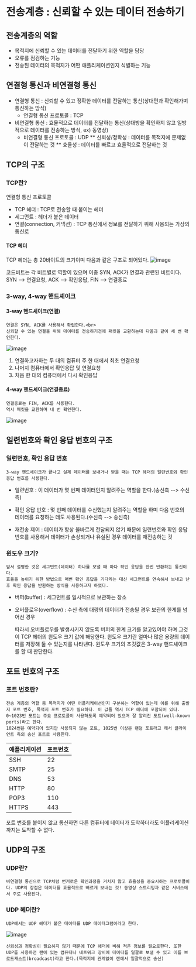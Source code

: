 # 전송계층 : 신뢰할 수 있는 데이터 전송하기

## 전송계층의 역할
- 목적지에 신뢰할 수 있는 데이터를 전달하기 위한 역할을 담당
- 오류를 점검하는 기능
- 전송된 데이터의 목적지가 어떤 애플리케이션인지 식별하는 기능

## 연결형 통신과 비연결형 통신
- 연결형 통신 : 신뢰할 수 있고 정확한 데이터를 전달하는 통신(상대편과 확인해가며 통신하는 방식)<br>
    - 연결형 통신 프로토콜 : TCP
- 비연결형 통신 : 효율적으로 데이터를 전달하는 통신(상대방을 확인하지 않고 일방적으로 데이터를 전송하는 방식, ex) 동영상)<br>
    - 비연결형 통신 프로토콜 : UDP
** 신뢰성/정확성 : 데이터를 목적지에 문제없이 전달하는 것
** 효율성 : 데이터를 빠르고 효율적으로 전달하는 것

## TCP의 구조

### TCP란?

연결형 통신 프로토콜
- TCP 헤더 : TCP로 전송할 때 붙이는 헤더
- 세그먼트 : 헤더가 붙은 데이터
- 연결(connection, 커넥션) : TCP 통신에서 정보를 전달하기 위해 사용되는 가상의 통신로

#### TCP 헤더
TCP 헤더는 총 20바이트의 크기이며 다음과 같은 구조로 되어있다.
![image](http://www.ktword.co.kr/img_data/1889_1.JPG)

코드비트는 각 비트별로 역할이 있으며 이중 SYN, ACK가 연결과 관련된 비트이다.<br>
SYN --> 연결요청, ACK --> 확인응답, FIN --> 연결종료

### 3-way, 4-way 핸드셰이크

#### 3-way 핸드셰이크(연결)
    연결은 SYN, ACK를 사용해서 확립한다.<br>
    신뢰할 수 있는 연결을 위해 데이터를 전송하기전에 패킷을 교환하는데 다음과 같이 세 번 확인한다.
![image](https://www.researchgate.net/profile/Zerina-Masetic/publication/321698222/figure/fig3/AS:631632801320965@1527604403114/TCP-three-way-handshake.png)
1. 연결하고자하는 두 대의 컴퓨터 주 한 대에서 최초 연결요청
2. 나머지 컴퓨터에서 확인응답 및 연결요청
3. 처음 한 대의 컴퓨터에서 다시 확인응답

#### 4-way 핸드셰이크(연결종료)
    연결종료는 FIN, ACK를 사용한다.
    역시 패킷을 교환하며 네 번 확인한다.
![image](https://ipcisco.com/wp-content/uploads/tcp-4-way-handshake.jpg)

## 일련번호와 확인 응답 번호의 구조

### 일련번호, 확인 응답 번호
    3-way 핸드셰이크가 끝나고 실제 데이터를 보내거나 받을 때는 TCP 헤더의 일련번호와 확인 응답 번호를 사용한다.

- 일련번호 : 이 데이터가 몇 번째 데이터인지 알려주는 역할을 한다.(송신측 --> 수신측)
- 확인 응답 번호 : 몇 번째 데이터를 수신했는지 알려주는 역할을 하며 다음 번호의 데이터를 요청하는 데도 사용된다.(수신측 --> 송신측)

- 재전송 제어 : 데이터가 항상 올바르게 전달되지 않기 때문에 일련번호와 확인 응답 번호를 사용해서 데이터가 손상되거나 유실된 경우 데이터를 재전송하는 것

### 윈도우 크기?
    앞서 설명한 것은 세그먼트(데이터) 하나를 보낼 때 마다 확인 응답을 한번 반환하는 통신이다.
    효율을 높이기 위한 방법으로 매번 확인 응답을 기다리는 대신 세그먼트를 연속해서 보내고 난 후 확인 응답을 반환하는 방식을 사용하고자 하였다.

- 버퍼(buffer) : 세그먼트를 일시적으로 보관하는 장소
- 오버플로우(overflow) : 수신 측에 대량의 데이터가 전송될 경우 보관의 한계를 넘어선 경우

    따라서 오버플로우를 발생시키지 않도록 버퍼의 한계 크기를 알고있어야 하며 그것이 TCP 헤더의 윈도우 크기 값에 해당한다.
    윈도우 크기란 얼마나 많은 용량의 데이터를 저장해 둘 수 있는지를 나타낸다. 윈도우 크기의 초깃값은 3-way 핸드셰이크를 할 때 판단한다.

## 포트 번호의 구조

### 포트 번호란?

    전송 계층의 역할 중 목적지가 어떤 어플리케이션인지 구분하는 역할이 있는데 이를 위해 출발지 포트 번호, 목적지 포트 번호가 필요하다. 이 값들 역시 TCP 헤더에 포함되어 있다.
    0~1023번 포트는 주요 프로토콜이 사용하도록 예약되어 있으며 잘 알려진 포트(well-known ports)라고 한다.
    1024번은 예약되어 있지만 사용되지 않는 포트, 1025번 이상은 랜덤 포트라고 해서 클라이언트 측의 송신 포트로 사용한다.

|애플리케이션|포트번호|
|---|---|
|SSH|22|
|SMTP|25|
|DNS|53|
|HTTP|80|
|POP3|110|
|HTTPS|443|

포트 번호를 붙이지 않고 통신하면 다른 컴퓨터에 데이터가 도착하더라도 어플리케이션까지는 도착할 수 없다.

## UDP의 구조

### UDP란?
    비연결형 통신으로 TCP처럼 번거로운 확인과정을 거치지 않고 효율성을 중요시하는 프로토콜이다. UDP의 장점은 데이터를 효율적으로 빠르게 보내는 것! 동영상 스트리밍과 같은 서비스에서 주로 사용된다.

### UDP 헤더란?
    UDP에서는 UDP 헤더가 붙은 데이터를 UDP 데이터그램이라고 한다.

![image](http://www.ktword.co.kr/img_data/323_2.jpg)

    신뢰성과 정확성이 필요하지 않기 때문에 TCP 헤더에 비해 적은 정보를 필요로한다. 또한 UDP를 사용하면 랜에 있는 컴퓨터나 네트워크 장비에 데이터를 일괄로 보낼 수 있고 이를 브로드캐스트(broadcast)라고 한다.(목적지에 관계없이 랜에서 일괄적으로 송신)